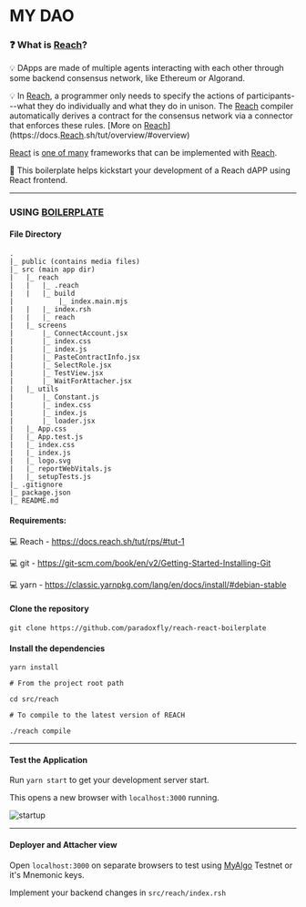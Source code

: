 # MY DAO

### :question:	What is [Reach](https://docs.reach.sh/tut/overview/#overview)?


:bulb: DApps are made of multiple agents interacting with each other through some backend consensus network, like Ethereum or Algorand. 

:bulb: In [Reach](https://docs.reach.sh/tut/overview/#overview), a programmer only needs to specify the actions of participants---what they do individually and what they do in unison. The [Reach](https://docs.reach.sh/tut/overview/#overview) compiler automatically derives a contract for the consensus network via a connector that enforces these rules. [More on [Reach](https://docs.reach.sh/tut/overview/#overview)](https://docs.[Reach](https://docs.reach.sh/tut/overview/#overview).sh/tut/overview/#overview)

[React](https://reactjs.org/docs/create-a-new-react-app.html) is [one of many](https://docs.reach.sh/frontend/#p_1) frameworks that can be implemented with [Reach](https://docs.reach.sh/tut/overview/#overview).

:seedling: This boilerplate helps kickstart your development of a Reach dAPP using React frontend.

---

### USING [BOILERPLATE](https://github.com/paradoxfly/reach-react-boilerplate)

#### File Directory
```
.
|_ public (contains media files)
|_ src (main app dir)
|   |_ reach
|   |   |_ .reach
|   |   |_ build
|           |_ index.main.mjs
|   |   |_ index.rsh
|   |   |_ reach
|   |_ screens
|       |_ ConnectAccount.jsx
|       |_ index.css
|       |_ index.js
|       |_ PasteContractInfo.jsx
|       |_ SelectRole.jsx
|       |_ TestView.jsx
|       |_ WaitForAttacher.jsx
|   |_ utils
|       |_ Constant.js
|       |_ index.css
|       |_ index.js
|       |_ loader.jsx
|   |_ App.css
|   |_ App.test.js
|   |_ index.css
|   |_ index.js
|   |_ logo.svg
|   |_ reportWebVitals.js
|   |_ setupTests.js
|_ .gitignore
|_ package.json
|_ README.md
```
#### Requirements:

:computer: Reach - https://docs.reach.sh/tut/rps/#tut-1

:computer: git - https://git-scm.com/book/en/v2/Getting-Started-Installing-Git

:computer: yarn - https://classic.yarnpkg.com/lang/en/docs/install/#debian-stable

#### Clone the repository

`git clone https://github.com/paradoxfly/reach-react-boilerplate`

#### Install the dependencies

```
yarn install

# From the project root path

cd src/reach

# To compile to the latest version of REACH

./reach compile
```

---

#### Test the Application


Run `yarn start` to get your development server start.

This opens a new browser with `localhost:3000` running.

![startup](public/Startup%20Screen.png)

---

#### Deployer and Attacher view

Open `localhost:3000` on separate browsers to test using [MyAlgo](https://wallet.myalgo.com/) Testnet or it's Mnemonic keys.

Implement your backend changes in `src/reach/index.rsh`

